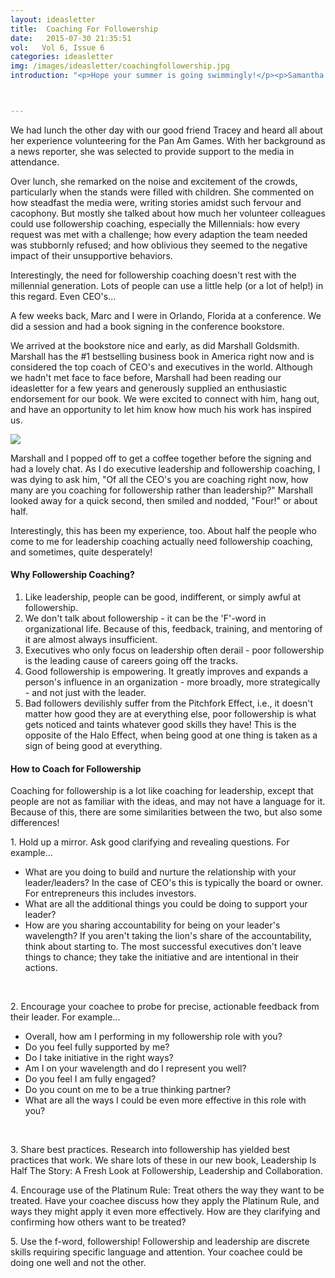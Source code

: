```yaml
---
layout: ideasletter
title:  Coaching For Followership
date:   2015-07-30 21:35:51
vol:   Vol 6, Issue 6
categories: ideasletter
img: /images/ideasletter/coachingfollowership.jpg
introduction: "<p>Hope your summer is going swimmingly!</p><p>Samantha & Marc</p><br><p><i>Leadership Is Half The Story</i> available now in bookstores and online bookstores all over.</p><br><p>Events and projects for the fall and winter will be updated in the next ideas letter. Stay tuned.</p>"



---
```


<p>We had lunch the other day with our good friend Tracey and heard all about her experience volunteering for the Pan Am Games. With her background as a news reporter, she was selected to provide support to the media in attendance.</p>

<p>Over lunch, she remarked on the noise and excitement of the crowds, particularly when the stands were filled with children. She commented on how steadfast the media were, writing stories amidst such fervour and cacophony.  But mostly she talked about how much her volunteer colleagues could use followership coaching, especially the Millennials:  how every request was met with a challenge; how every adaption the team needed was stubbornly refused; and how oblivious they seemed to the negative impact of their unsupportive behaviors.</p>

<p>Interestingly, the need for followership coaching doesn't rest with the millennial generation. Lots of people can use a little help (or a lot of help!) in this regard. Even CEO's...</p>

<p>A few weeks back, Marc and I were in Orlando, Florida at a conference. We did a session and had a book signing in the conference bookstore. </p>

<p>We arrived at the bookstore nice and early, as did Marshall Goldsmith. Marshall has the #1 bestselling business book in America right now and is considered the top coach of CEO's and executives in the world. Although we hadn't met face to face before, Marshall had been reading our ideasletter for a few years and generously supplied an enthusiastic endorsement for our book. We were excited to connect with him, hang out, and have an opportunity to let him know how much his work has inspired us.</p><img class="inlineimage" src="{{ site.url }}{{ site.baseurl }}{{ page.img }}">

<p>Marshall and I popped off to get a coffee together before the signing and had a lovely chat. As I do executive leadership and followership coaching, I was dying to ask him, "Of all the CEO's you are coaching right now, how many are you coaching for followership rather than leadership?" Marshall looked away for a quick second, then smiled and nodded, "Four!" or about half.</p>


<p>Interestingly, this has been my experience, too. About half the people who come to me for leadership coaching actually need followership coaching, and sometimes, quite desperately!</p>

<h4>Why Followership Coaching?</h4>
			
<ol>
	<li>Like leadership, people can be good, indifferent, or simply awful at followership.</li>
	<li>We don't talk about followership - it can be the 'F'-word in organizational life. Because of this, feedback, training, and mentoring of it are almost always insufficient.</li>
	<li>Executives who only focus on leadership often derail - poor followership is the leading cause of careers going off the tracks.</li>
	<li>Good followership is empowering. It greatly improves and expands a person's influence in an organization - more broadly, more strategically - and not just with the leader.</li>
	<li>Bad followers devilishly suffer from the Pitchfork Effect, i.e., it doesn't matter how good they are at everything else, poor followership is what gets noticed and taints whatever good skills they have! This is the opposite of the Halo Effect, when being good at one thing is taken as a sign of being good at everything.</li>
</ol>

<h4>How to Coach for Followership</h4>

<p>Coaching for followership is a lot like coaching for leadership, except that people are not as familiar with the ideas, and may not have a language for it. Because of this, there are some similarities between the two, but also some differences!</p>

<p>1. Hold up a mirror. Ask good clarifying and revealing questions. For example...</p>
<ul>
	<li>What are you doing to build and nurture the relationship with your leader/leaders? In the case of CEO's this is typically the board or owner. For entrepreneurs this includes investors.</li>
	<li>What are all the additional things you could be doing to support your leader?</li>
	<li>How are you sharing accountability for being on your leader's wavelength? If you aren't taking the lion's share of the accountability, think about starting to. The most successful executives don't leave things to chance; they take the initiative and are intentional in their actions.</li>
</ul>

<br> 

<p>2. Encourage your coachee to probe for precise, actionable feedback from their leader. For example...</p>

<ul>
	<li>Overall, how am I performing in my followership role with you?</li>
	<li>Do you feel fully supported by me?</li>
	<li>Do I take initiative in the right ways?</li>
	<li>Am I on your wavelength and do I represent you well?</li>
	<li>Do you feel I am fully engaged?</li>
	<li>Do you count on me to be a true thinking partner?</li>
	<li>What are all the ways I could be even more effective in this role with you?</li>
</ul>

<br>

<p>3. Share best practices. Research into followership has yielded best practices that work. We share lots of these in our new book, Leadership Is Half The Story: A Fresh Look at Followership, Leadership and Collaboration.</p>

<p>4. Encourage use of the Platinum Rule: Treat others the way they want to be treated. Have your coachee discuss how they apply the Platinum Rule, and ways they might apply it even more effectively. How are they clarifying and confirming how others want to be treated?</p>

<p>5. Use the f-word, followership! Followership and leadership are discrete skills requiring specific language and attention. Your coachee could be doing one well and not the other.</p>
